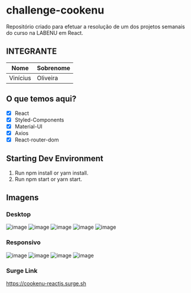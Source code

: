 # challenge-cookenu
Repositório criado para efetuar a resolução de um dos projetos semanais do curso na LABENU em React.

## INTEGRANTE
Nome      | Sobrenome
--------- | ------
Vinícius  | Oliveira

## O que temos aqui?
- [x]  React
- [x]  Styled-Components
- [x]  Material-UI
- [x]  Axios
- [x]  React-router-dom

## Starting Dev Environment
1. Run npm install or yarn install.
2. Run npm start or yarn start.

## Imagens

### Desktop
![image](https://user-images.githubusercontent.com/52759918/131911055-1a73a4bf-8ec7-43f9-a46e-295304133468.png)
![image](https://user-images.githubusercontent.com/52759918/131911105-f9e963aa-d0b2-4f1b-b980-e899fbe9b5e3.png)
![image](https://user-images.githubusercontent.com/52759918/131911147-7b2a958d-9c70-41d0-b547-44957bfb994c.png)
![image](https://user-images.githubusercontent.com/52759918/131911251-ebe2f4f9-45a2-4c0e-9e0a-ed9910361f27.png)
![image](https://user-images.githubusercontent.com/52759918/131911280-4d928a34-9f84-48a5-bce4-cb38fa3bcb34.png)

### Responsivo
![image](https://user-images.githubusercontent.com/52759918/131911374-f4c5150a-431d-49ae-bb8e-fae503d2f695.png)
![image](https://user-images.githubusercontent.com/52759918/131911439-f268290b-6b90-4e88-8ccb-5f7a0575723e.png)
![image](https://user-images.githubusercontent.com/52759918/131911511-38858a30-f858-4111-991d-2b3c57652dd5.png)
![image](https://user-images.githubusercontent.com/52759918/131911566-48a3de64-f37f-4588-8199-820c08457df0.png)

### Surge Link
https://cookenu-reactjs.surge.sh
